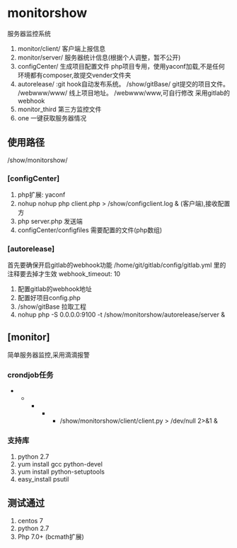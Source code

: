 # monitorshow
服务器监控系统
1. monitor/client/ 客户端上报信息
2. monitor/server/ 服务器统计信息(根据个人调整，暂不公开)
3. configCenter/ 生成项目配置文件
	 php项目专用，使用yaconf加载,不是任何环境都有composer,故提交vender文件夹
4. autorelease/ :git hook自动发布系统。
   /show/gitBase/  git提交的项目文件。
   /webwww/www/    线上项目地址。 /webwww/www,可自行修改
   采用gitlab的webhook
5. monitor_third 第三方监控文件
6. one 一键获取服务器情况

## 使用路径
/show/monitorshow/

### [configCenter]
1. php扩展: yaconf
2. nohup nohup php client.php > /show/configclient.log & (客户端),接收配置方
3. php server.php 发送端
4. configCenter/configfiles 需要配置的文件(php数组)
 
### [autorelease]
首先要确保开启gitlab的webhook功能
/home/git/gitlab/config/gitlab.yml
里的注释要去掉才生效
webhook_timeout: 10

1. 配置gitlab的webhook地址
2. 配置好项目config.php
3. /show/gitBase 拉取工程 
4. nohup php -S 0.0.0.0:9100 -t /show/monitorshow/autorelease/server &

## [monitor]
简单服务器监控,采用滴滴报警

### crondjob任务
* * * * * /show/monitorshow/client/client.py > /dev/null 2>&1 &

### 支持库
1. python 2.7
2. yum install gcc python-devel
3. yum install python-setuptools
4. easy_install psutil

## 测试通过
1. centos 7
2. python 2.7
3. Php 7.0+ (bcmath扩展)